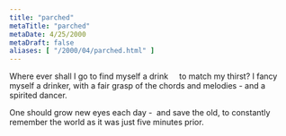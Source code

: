 ```yaml
---
title: "parched"
metaTitle: "parched"
metaDate: 4/25/2000
metaDraft: false
aliases: [ "/2000/04/parched.html" ]
---
```


Where ever shall I go to find myself a drink
    to match my thirst?
I fancy myself a drinker, with a fair grasp of
the chords and melodies - and a spirited dancer.

One should grow new eyes each day - 
and save the old, to constantly remember the world
as it was just five minutes prior.
